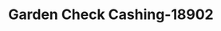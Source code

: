 ---
f_zip-code: 94303
f_state-code: CA
title: Garden Check Cashing-18902
f_phone: 650-323-7669
f_city-only: Palo Alto
f_address: 1933 Pulgas Avenue Palo Alto
f_location-unique-id: '18902'
slug: garden-check-cashing-18902
updated-on: '2024-05-30T13:46:58.046Z'
created-on: '2024-05-30T13:36:59.803Z'
published-on: '2024-05-30T13:54:32.469Z'
f_city-state: cms/city/palo-alto-ca.md
f_company: cms/company/garden-check-cashing.md
f_state: cms/state/california.md
layout: '[payday-loan].html'
tags: payday-loan
---